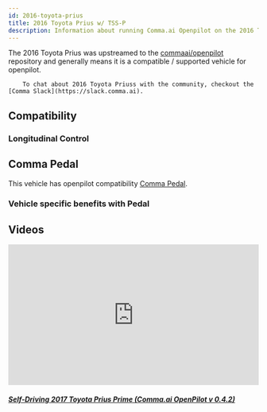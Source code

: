 ```yaml
---
id: 2016-toyota-prius
title: 2016 Toyota Prius w/ TSS-P
description: Information about running Comma.ai Openpilot on the 2016 Toyota Prius w/ TSS-P
---
```


The 2016 Toyota Prius was upstreamed to the [commaai/openpilot](https://github.com/commaai/openpilot) repository and generally means it is a compatible / supported vehicle for openpilot.


        To chat about 2016 Toyota Priuss with the community, checkout the  [Comma Slack](https://slack.comma.ai).
      
## Compatibility

### Longitudinal Control



## Comma Pedal

This vehicle has openpilot compatibility [Comma Pedal](/hardware/pedal).

### Vehicle specific benefits with Pedal



## Videos

<div class="card-deck">
<div class="card">
<div class="card-image">
<div class="embed-responsive embed-responsive-16by9">
<div style="left: 0; width: 100%; height: 0; position: relative; padding-bottom: 56.2493%;"><iframe src="https://www.youtube.com/embed/yJAS-xeoTc0?rel=0&amp;showinfo=0" style="border: 0; top: 0; left: 0; width: 100%; height: 100%; position: absolute;" allowfullscreen scrolling="no"></iframe></div>
</div>
</div>
<div class="card-body">
<h5 class="card-title"><a href="https://www.youtube.com/watch?v&#x3D;yJAS-xeoTc0" target="_blank">Self-Driving 2017 Toyota Prius Prime (Comma.ai OpenPilot v 0.4.2)</a></h5>

</div>
</div>
</div>
      